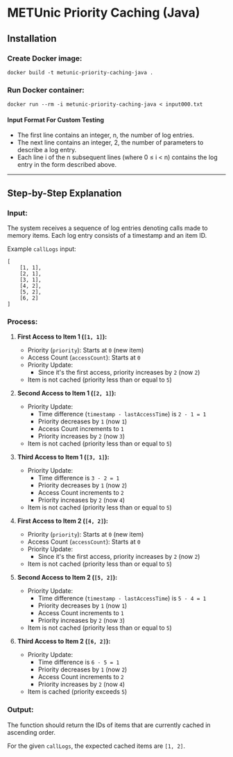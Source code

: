 # METUnic Priority Caching (Java)

## Installation

### Create Docker image:
```
docker build -t metunic-priority-caching-java .
```

### Run Docker container:
```
docker run --rm -i metunic-priority-caching-java < input000.txt
```

#### Input Format For Custom Testing

- The first line contains an integer, n, the number of log entries.
- The next line contains an integer, 2, the number of parameters to describe a log entry.
- Each line i of the n subsequent lines (where 0 ≤ i < n) contains the log entry in the form described above.

---
## Step-by-Step Explanation

### Input:
The system receives a sequence of log entries denoting calls made to memory items. Each log entry consists of a timestamp and an item ID.

Example `callLogs` input:
```
[
    [1, 1],
    [2, 1],
    [3, 1],
    [4, 2],
    [5, 2],
    [6, 2]
]
```

### Process:

1. **First Access to Item 1 (`[1, 1]`):**
   - Priority (`priority`): Starts at `0` (new item)
   - Access Count (`accessCount`): Starts at `0`
   - Priority Update:
     - Since it's the first access, priority increases by `2` (now `2`)
   - Item is not cached (priority less than or equal to `5`)

2. **Second Access to Item 1 (`[2, 1]`):**
    - Priority Update:
      - Time difference (`timestamp - lastAccessTime`) is `2 - 1 = 1`
      - Priority decreases by `1` (now `1`)
      - Access Count increments to `1`
      - Priority increases by `2` (now `3`)
    - Item is not cached (priority less than or equal to `5`)

3. **Third Access to Item 1 (`[3, 1]`):**
    - Priority Update:
        - Time difference is `3 - 2 = 1`
        - Priority decreases by `1` (now `2`)
        - Access Count increments to `2`
        - Priority increases by `2` (now `4`)
    - Item is not cached (priority less than or equal to `5`)

4. **First Access to Item 2 (`[4, 2]`):**
    - Priority (`priority`): Starts at `0` (new item)
    - Access Count (`accessCount`): Starts at `0`
    - Priority Update:
        - Since it's the first access, priority increases by `2` (now `2`)
    - Item is not cached (priority less than or equal to `5`)

5. **Second Access to Item 2 (`[5, 2]`):**
    - Priority Update:
        - Time difference (`timestamp - lastAccessTime`) is `5 - 4 = 1`
        - Priority decreases by `1` (now `1`)
        - Access Count increments to `1`
        - Priority increases by `2` (now `3`)
    - Item is not cached (priority less than or equal to `5`)

6. **Third Access to Item 2 (`[6, 2]`):**
    - Priority Update:
        - Time difference is `6 - 5 = 1`
        - Priority decreases by `1` (now `2`)
        - Access Count increments to `2`
        - Priority increases by `2` (now `4`)
    - Item is cached (priority exceeds `5`)

### Output:
The function should return the IDs of items that are currently cached in ascending order.

For the given `callLogs`, the expected cached items are `[1, 2]`.